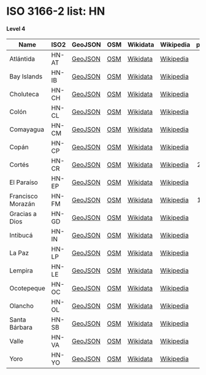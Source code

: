 # ISO 3166-2 list: HN


#### Level 4
Name | ISO2 | GeoJSON | OSM | Wikidata | Wikipedia | population 
--- | --- | --- | --- | --- | --- | --: 
Atlántida | HN-AT | [GeoJSON](../../export/geojson/q8/iso2/HN/HN-AT.geojson) | [OSM](https://www.openstreetmap.org/relation/4627386) | [Wikidata](https://www.wikidata.org/wiki/Q622619) | [Wikipedia](http://en.wikipedia.org/wiki/en%3AAtl%C3%A1ntida%20Department) | 436,252
Bay Islands | HN-IB | [GeoJSON](../../export/geojson/q8/iso2/HN/HN-IB.geojson) | [OSM](https://www.openstreetmap.org/relation/4625745) | [Wikidata](https://www.wikidata.org/wiki/Q751725) | [Wikipedia](http://en.wikipedia.org/wiki/en%3ABay%20Islands%20Department) | 62,557
Choluteca | HN-CH | [GeoJSON](../../export/geojson/q8/iso2/HN/HN-CH.geojson) | [OSM](https://www.openstreetmap.org/relation/4627314) | [Wikidata](https://www.wikidata.org/wiki/Q899272) | [Wikipedia](http://en.wikipedia.org/wiki/en%3ACholuteca%20Department) | 437,618
Colón | HN-CL | [GeoJSON](../../export/geojson/q8/iso2/HN/HN-CL.geojson) | [OSM](https://www.openstreetmap.org/relation/4627315) | [Wikidata](https://www.wikidata.org/wiki/Q867117) | [Wikipedia](http://en.wikipedia.org/wiki/en%3ACol%C3%B3n%20Department%20%28Honduras%29) | 309,926
Comayagua | HN-CM | [GeoJSON](../../export/geojson/q8/iso2/HN/HN-CM.geojson) | [OSM](https://www.openstreetmap.org/relation/4627387) | [Wikidata](https://www.wikidata.org/wiki/Q823443) | [Wikipedia](http://en.wikipedia.org/wiki/en%3AComayagua%20Department) | 493,466
Copán | HN-CP | [GeoJSON](../../export/geojson/q8/iso2/HN/HN-CP.geojson) | [OSM](https://www.openstreetmap.org/relation/4627388) | [Wikidata](https://www.wikidata.org/wiki/Q843984) | [Wikipedia](http://en.wikipedia.org/wiki/en%3ACop%C3%A1n%20Department) | 371,057
Cortés | HN-CR | [GeoJSON](../../export/geojson/q8/iso2/HN/HN-CR.geojson) | [OSM](https://www.openstreetmap.org/relation/4627389) | [Wikidata](https://www.wikidata.org/wiki/Q767244) | [Wikipedia](http://en.wikipedia.org/wiki/en%3ACort%C3%A9s%20Department) | 2,211,234
El Paraíso | HN-EP | [GeoJSON](../../export/geojson/q8/iso2/HN/HN-EP.geojson) | [OSM](https://www.openstreetmap.org/relation/4627316) | [Wikidata](https://www.wikidata.org/wiki/Q867108) | [Wikipedia](http://en.wikipedia.org/wiki/en%3AEl%20Para%C3%ADso%20Department) | 455,507
Francisco Morazán | HN-FM | [GeoJSON](../../export/geojson/q8/iso2/HN/HN-FM.geojson) | [OSM](https://www.openstreetmap.org/relation/4627390) | [Wikidata](https://www.wikidata.org/wiki/Q867126) | [Wikipedia](http://en.wikipedia.org/wiki/en%3AFrancisco%20Moraz%C3%A1n%20Department) | 1,508,906
Gracias a Dios | HN-GD | [GeoJSON](../../export/geojson/q8/iso2/HN/HN-GD.geojson) | [OSM](https://www.openstreetmap.org/relation/3811537) | [Wikidata](https://www.wikidata.org/wiki/Q867112) | [Wikipedia](http://en.wikipedia.org/wiki/es%3AGracias%20a%20Dios%20%28Honduras%29) | 90,765
Intibucá | HN-IN | [GeoJSON](../../export/geojson/q8/iso2/HN/HN-IN.geojson) | [OSM](https://www.openstreetmap.org/relation/4627391) | [Wikidata](https://www.wikidata.org/wiki/Q262125) | [Wikipedia](http://en.wikipedia.org/wiki/en%3AIntibuc%C3%A1%20Department) | 232,553
La Paz | HN-LP | [GeoJSON](../../export/geojson/q8/iso2/HN/HN-LP.geojson) | [OSM](https://www.openstreetmap.org/relation/4627392) | [Wikidata](https://www.wikidata.org/wiki/Q866886) | [Wikipedia](http://en.wikipedia.org/wiki/en%3ALa%20Paz%20Department%20%28Honduras%29) | 198,926
Lempira | HN-LE | [GeoJSON](../../export/geojson/q8/iso2/HN/HN-LE.geojson) | [OSM](https://www.openstreetmap.org/relation/4627393) | [Wikidata](https://www.wikidata.org/wiki/Q744138) | [Wikipedia](http://en.wikipedia.org/wiki/en%3ALempira%20Department) | 121,179
Ocotepeque | HN-OC | [GeoJSON](../../export/geojson/q8/iso2/HN/HN-OC.geojson) | [OSM](https://www.openstreetmap.org/relation/4627394) | [Wikidata](https://www.wikidata.org/wiki/Q867084) | [Wikipedia](http://en.wikipedia.org/wiki/en%3AOcotepeque%20Department) | 146,030
Olancho | HN-OL | [GeoJSON](../../export/geojson/q8/iso2/HN/HN-OL.geojson) | [OSM](https://www.openstreetmap.org/relation/4627317) | [Wikidata](https://www.wikidata.org/wiki/Q867089) | [Wikipedia](http://en.wikipedia.org/wiki/en%3AOlancho%20Department) | 520,761
Santa Bárbara | HN-SB | [GeoJSON](../../export/geojson/q8/iso2/HN/HN-SB.geojson) | [OSM](https://www.openstreetmap.org/relation/4627395) | [Wikidata](https://www.wikidata.org/wiki/Q591139) | [Wikipedia](http://en.wikipedia.org/wiki/en%3ASanta%20B%C3%A1rbara%20Department%2C%20Honduras) | 421,337
Valle | HN-VA | [GeoJSON](../../export/geojson/q8/iso2/HN/HN-VA.geojson) | [OSM](https://www.openstreetmap.org/relation/4627318) | [Wikidata](https://www.wikidata.org/wiki/Q867097) | [Wikipedia](http://en.wikipedia.org/wiki/en%3AValle%20Department) | 174,511
Yoro | HN-YO | [GeoJSON](../../export/geojson/q8/iso2/HN/HN-YO.geojson) | [OSM](https://www.openstreetmap.org/relation/4627396) | [Wikidata](https://www.wikidata.org/wiki/Q1123380) | [Wikipedia](http://en.wikipedia.org/wiki/en%3AYoro%20Department) | 570,595
